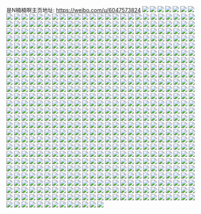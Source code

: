 是N楠楠啊主页地址: https://weibo.com/u/6047573824 
![](https://wx4.sinaimg.cn/mw2000/006Bh0dily1h90r03rzumj318w0u0wh5.jpg) 
![](https://wx4.sinaimg.cn/mw2000/006Bh0dily1h90r042ysij318w0u0wh9.jpg) 
![](https://wx4.sinaimg.cn/mw2000/006Bh0dily1h90r04i1gdj318w0u041v.jpg) 
![](https://wx4.sinaimg.cn/mw2000/006Bh0dily1h8l7l124fxj30u01407cv.jpg) 
![](https://wx4.sinaimg.cn/mw2000/006Bh0dily1h8l7l1jsfhj30u01407g9.jpg) 
![](https://wx4.sinaimg.cn/mw2000/006Bh0dily1h8l7l22at0j30u0140doj.jpg) 
![](https://wx4.sinaimg.cn/mw2000/006Bh0dily1h8l7l2n8asj30u01407fv.jpg) 
![](https://wx4.sinaimg.cn/mw2000/006Bh0dily1h8l8prhz4rj30u0140n5j.jpg) 
![](https://wx4.sinaimg.cn/mw2000/006Bh0dily1h8l8pr1ahbj30u0140n6l.jpg) 
![](https://wx4.sinaimg.cn/mw2000/006Bh0dily1h8l8qkr31pj30u01400yj.jpg) 
![](https://wx4.sinaimg.cn/mw2000/006Bh0dily1h8l8qjo7i7j30sg1kwk0i.jpg) 
![](https://wx4.sinaimg.cn/mw2000/006Bh0dily1h8l8qkc06ij30sg1uatju.jpg) 
![](https://wx4.sinaimg.cn/mw2000/006Bh0dily1h8l8qj9kpjj30sg1cedod.jpg) 
![](https://wx4.sinaimg.cn/mw2000/006Bh0dily1h8l8qk0ryfj30sg2dc7kt.jpg) 
![](https://wx4.sinaimg.cn/mw2000/006Bh0dily1h8l8ql4ki2j30sg1n9qkf.jpg) 
![](https://wx4.sinaimg.cn/mw2000/006Bh0dily1h8l8qlkcwej30u00u0tf2.jpg) 
![](https://wx4.sinaimg.cn/mw2000/006Bh0dily1h8gmhl4yitj335s35shdv.jpg) 
![](https://wx4.sinaimg.cn/mw2000/006Bh0dily1h7oylnc8toj32dc35sx6r.jpg) 
![](https://wx4.sinaimg.cn/mw2000/006Bh0dily1h79wz44t94j32eo37kx6q.jpg) 
![](https://wx4.sinaimg.cn/mw2000/006Bh0dily1h79wz5fptgj31kw35sjuy.jpg) 
![](https://wx4.sinaimg.cn/mw2000/006Bh0dily1h79wz6eocfj32bc334tuv.jpg) 
![](https://wx4.sinaimg.cn/mw2000/006Bh0dily1h77i0zdufxj30u00u0wfb.jpg) 
![](https://wx4.sinaimg.cn/mw2000/006Bh0dily1h77i105ydgj30u00u1grt.jpg) 
![](https://wx4.sinaimg.cn/mw2000/006Bh0dily1h77i10h4fbj31hc0oagt6.jpg) 
![](https://wx4.sinaimg.cn/mw2000/006Bh0dily1h77i0zqg3jj31400u0wlp.jpg) 
![](https://wx4.sinaimg.cn/mw2000/006Bh0dily1h77i10vac1j30u010daer.jpg) 
![](https://wx4.sinaimg.cn/mw2000/006Bh0dily1h77i11a0xvj30u0140wli.jpg) 
![](https://wx4.sinaimg.cn/mw2000/006Bh0dily1h75558d0w2j30u0140421.jpg) 
![](https://wx4.sinaimg.cn/mw2000/006Bh0dily1h75558uirjj30u0140di2.jpg) 
![](https://wx4.sinaimg.cn/mw2000/006Bh0dily1h755599abtj31400u0diy.jpg) 
![](https://wx4.sinaimg.cn/mw2000/006Bh0dily1h75559knk3j31na0sggqc.jpg) 
![](https://wx4.sinaimg.cn/mw2000/006Bh0dily1h71rk5h2imj31400u0te7.jpg) 
![](https://wx4.sinaimg.cn/mw2000/006Bh0dily1h71rk5vhe8j30u0140q7e.jpg) 
![](https://wx4.sinaimg.cn/mw2000/006Bh0dily1h71rk6cu00j30rv115n1x.jpg) 
![](https://wx4.sinaimg.cn/mw2000/006Bh0dily1h70hdtiy42j30u00u0dkw.jpg) 
![](https://wx4.sinaimg.cn/mw2000/006Bh0dily1h70hdvc2f0j30u0140n5e.jpg) 
![](https://wx4.sinaimg.cn/mw2000/006Bh0dily1h70hdu3bz9j313z0u00yu.jpg) 
![](https://wx4.sinaimg.cn/mw2000/006Bh0dily1h70hdt16krj30u0140n3g.jpg) 
![](https://wx4.sinaimg.cn/mw2000/006Bh0dily1h70hdujmhaj31400u0dii.jpg) 
![](https://wx4.sinaimg.cn/mw2000/006Bh0dily1h70hdvqa6sj30u0140aby.jpg) 
![](https://wx4.sinaimg.cn/mw2000/006Bh0dily1h70hi2wgyyj30u01u0acv.jpg) 
![](https://wx4.sinaimg.cn/mw2000/006Bh0dily1h70hduxvbtj31400u0wl3.jpg) 
![](https://wx4.sinaimg.cn/mw2000/006Bh0dily1h70hdslsgpj30u00u0tfa.jpg) 
![](https://wx4.sinaimg.cn/mw2000/006Bh0dily1h6x6a1cz9qj30u00u07a8.jpg) 
![](https://wx4.sinaimg.cn/mw2000/006Bh0dily1h6x6a1m4i0j30sg0vajud.jpg) 
![](https://wx4.sinaimg.cn/mw2000/006Bh0dily1h6tgmxioyzj30u0140jwp.jpg) 
![](https://wx4.sinaimg.cn/mw2000/006Bh0dily1h6tgmxzm0tj30u01403zz.jpg) 
![](https://wx4.sinaimg.cn/mw2000/006Bh0dily1h6tgs227pxj31400u0gv4.jpg) 
![](https://wx4.sinaimg.cn/mw2000/006Bh0dily1h6tgs0fjwij31400u0jwe.jpg) 
![](https://wx4.sinaimg.cn/mw2000/006Bh0dily1h6tgs0xvugj30u30u0tdb.jpg) 
![](https://wx4.sinaimg.cn/mw2000/006Bh0dily1h6tgs1jn1gj31400u07d3.jpg) 
![](https://wx4.sinaimg.cn/mw2000/006Bh0dily1h6tgs2jmvvj30u013z44v.jpg) 
![](https://wx4.sinaimg.cn/mw2000/006Bh0dily1h6tgvtcdc6j31400u0dtu.jpg) 
![](https://wx4.sinaimg.cn/mw2000/006Bh0dily1h6rbn6sipjj30u0140wkb.jpg) 
![](https://wx4.sinaimg.cn/mw2000/006Bh0dily1h6rbn7g9rzj30u0140dgx.jpg) 
![](https://wx4.sinaimg.cn/mw2000/006Bh0dily1h6rbn7vilgj30u01400va.jpg) 
![](https://wx4.sinaimg.cn/mw2000/006Bh0dily1h6rbn8aw9mj30u01400tg.jpg) 
![](https://wx4.sinaimg.cn/mw2000/006Bh0dily1h6rbn8nix6j30u01u0gom.jpg) 
![](https://wx4.sinaimg.cn/mw2000/006Bh0dily1h6rbs0rq5xj30u0140q50.jpg) 
![](https://wx4.sinaimg.cn/mw2000/006Bh0dily1h6q8yvzl1zj30u01400x3.jpg) 
![](https://wx4.sinaimg.cn/mw2000/006Bh0dily1h6q8ywii9oj31400u047g.jpg) 
![](https://wx4.sinaimg.cn/mw2000/006Bh0dily1h6q8ywyqd9j30u0140ahy.jpg) 
![](https://wx4.sinaimg.cn/mw2000/006Bh0dily1h6q9677mjtj30sg1s07lz.jpg) 
![](https://wx4.sinaimg.cn/mw2000/006Bh0dily1h6q967lwl4j30sg1s0gtl.jpg) 
![](https://wx4.sinaimg.cn/mw2000/006Bh0dily1h6q968egi5j30sg4nlb29.jpg) 
![](https://wx4.sinaimg.cn/mw2000/006Bh0dily1h6q9b0kdfrj30u0140jyw.jpg) 
![](https://wx4.sinaimg.cn/mw2000/006Bh0dily1h6q9b0zs61j30u0148460.jpg) 
![](https://wx4.sinaimg.cn/mw2000/006Bh0dily1h6q9h03tz6j30u01480wf.jpg) 
![](https://wx4.sinaimg.cn/mw2000/006Bh0dily1h6q9l0sk29j31400u0whi.jpg) 
![](https://wx4.sinaimg.cn/mw2000/006Bh0dily1h6q9lf1t54j30u014012b.jpg) 
![](https://wx4.sinaimg.cn/mw2000/006Bh0dily1h6q9lfn29ij31400u0grc.jpg) 
![](https://wx4.sinaimg.cn/mw2000/006Bh0dily1h6q9l1goalj30u0140q84.jpg) 
![](https://wx4.sinaimg.cn/mw2000/006Bh0dily1h6q9l1wejtj30u0140wh9.jpg) 
![](https://wx4.sinaimg.cn/mw2000/006Bh0dily1h6q9l11zbjj30u0140dif.jpg) 
![](https://wx4.sinaimg.cn/mw2000/006Bh0dily1h6p2pazldgj30sg3ng49r.jpg) 
![](https://wx4.sinaimg.cn/mw2000/006Bh0dily1h6p2pbf0dlj30sg1drqcm.jpg) 
![](https://wx4.sinaimg.cn/mw2000/006Bh0dily1h6p2pbrjgnj30sg3h5103.jpg) 
![](https://wx4.sinaimg.cn/mw2000/006Bh0dily1h6p2pc3k0lj30sg16odqi.jpg) 
![](https://wx4.sinaimg.cn/mw2000/006Bh0dily1h6p2pcfgo9j30sg16n153.jpg) 
![](https://wx4.sinaimg.cn/mw2000/006Bh0dily1h6p2pcpzywj30u013zabm.jpg) 
![](https://wx4.sinaimg.cn/mw2000/006Bh0dily1h6p2pdbahzj30u0140dia.jpg) 
![](https://wx4.sinaimg.cn/mw2000/006Bh0dily1h6p2pdvxe2j30u0140grl.jpg) 
![](https://wx4.sinaimg.cn/mw2000/006Bh0dily1h6p2peavezj31400u0jwn.jpg) 
![](https://wx4.sinaimg.cn/mw2000/006Bh0dily1h6p2pesgugj30u00u0q6b.jpg) 
![](https://wx4.sinaimg.cn/mw2000/006Bh0dily1h6p2pf8ehij30u0140n5p.jpg) 
![](https://wx4.sinaimg.cn/mw2000/006Bh0dily1h6p2pfnxv3j31400u041g.jpg) 
![](https://wx4.sinaimg.cn/mw2000/006Bh0dily1h6hhmx836qj30hs0np40x.jpg) 
![](https://wx4.sinaimg.cn/mw2000/006Bh0dily1h6c0rh171zj33342bc7wk.jpg) 
![](https://wx4.sinaimg.cn/mw2000/006Bh0dily1h6c0rppbqjj32bc334e42.jpg) 
![](https://wx4.sinaimg.cn/mw2000/006Bh0dily1h6c0s087zjj33342bchdu.jpg) 
![](https://wx4.sinaimg.cn/mw2000/006Bh0dily1h6c0s7zma1j33342bchdv.jpg) 
![](https://wx4.sinaimg.cn/mw2000/006Bh0dily1h6c0shwikmj33342bcu0x.jpg) 
![](https://wx4.sinaimg.cn/mw2000/006Bh0dily1h6c0t377zej33342bcu0x.jpg) 
![](https://wx4.sinaimg.cn/mw2000/006Bh0dily1h6c0te94w3j33342bce84.jpg) 
![](https://wx4.sinaimg.cn/mw2000/006Bh0dily1h6c0tpksmoj33342bchdt.jpg) 
![](https://wx4.sinaimg.cn/mw2000/006Bh0dily1h6c0tunzaaj33342bcb29.jpg) 
![](https://wx4.sinaimg.cn/mw2000/006Bh0dily1h6c0u38wgej32243341l0.jpg) 
![](https://wx4.sinaimg.cn/mw2000/006Bh0dily1h4sf0rgz4lj30om1co461.jpg) 
![](https://wx4.sinaimg.cn/mw2000/006Bh0dily1h483mb8xqej30u0140ahd.jpg) 
![](https://wx4.sinaimg.cn/mw2000/006Bh0dily1h44kta0y8zj32bc3341kz.jpg) 
![](https://wx4.sinaimg.cn/mw2000/006Bh0dily1h44ktb9droj32fe2687wi.jpg) 
![](https://wx4.sinaimg.cn/mw2000/006Bh0dily1h44ktd057cj337k2eo4qr.jpg) 
![](https://wx4.sinaimg.cn/mw2000/006Bh0dily1h44kten1fkj337k2eo1kz.jpg) 
![](https://wx4.sinaimg.cn/mw2000/006Bh0dily1h4313c52o1j30s012h1dw.jpg) 
![](https://wx4.sinaimg.cn/mw2000/006Bh0dily1h431hnjbfnj30s012hahl.jpg) 
![](https://wx4.sinaimg.cn/mw2000/006Bh0dily1h4313cwotcj30tz19v7vi.jpg) 
![](https://wx4.sinaimg.cn/mw2000/006Bh0dily1h4313e5bzbj30u01cj1kx.jpg) 
![](https://wx4.sinaimg.cn/mw2000/006Bh0dily1h416bnsnl3j31u00u0jx4.jpg) 
![](https://wx4.sinaimg.cn/mw2000/006Bh0dily1h416bo4opej31u00u0dn6.jpg) 
![](https://wx4.sinaimg.cn/mw2000/006Bh0dily1h416bog1akj31u00u0wln.jpg) 
![](https://wx4.sinaimg.cn/mw2000/006Bh0dily1h416borqvlj31u00u00z9.jpg) 
![](https://wx4.sinaimg.cn/mw2000/006Bh0dily1h3xgs76vk9j30u0140h8y.jpg) 
![](https://wx4.sinaimg.cn/mw2000/006Bh0dily1h3xgw5lirsj30sg11wdn6.jpg) 
![](https://wx4.sinaimg.cn/mw2000/006Bh0dily1h3wzbi7qamj30sg11wgsz.jpg) 
![](https://wx4.sinaimg.cn/mw2000/006Bh0dily1h3xgw60pn9j30qc0yygz1.jpg) 
![](https://wx4.sinaimg.cn/mw2000/006Bh0dily1h3xgs7wmskj30u01u0aeb.jpg) 
![](https://wx4.sinaimg.cn/mw2000/006Bh0dily1h3xgwa7za4j323t35s1l1.jpg) 
![](https://wx4.sinaimg.cn/mw2000/006Bh0dily1h3qmy5l18jj3334334hdz.jpg) 
![](https://wx4.sinaimg.cn/mw2000/006Bh0dily1h3qmy6r55ej32bc334npd.jpg) 
![](https://wx4.sinaimg.cn/mw2000/006Bh0dily1h3qmy8zg5bj32bc334npf.jpg) 
![](https://wx4.sinaimg.cn/mw2000/006Bh0dily1h3qmybfsdxj3334334e84.jpg) 
![](https://wx4.sinaimg.cn/mw2000/006Bh0dily1h3qmyebpk8j3334334u11.jpg) 
![](https://wx4.sinaimg.cn/mw2000/006Bh0dily1h3qn6js2iqj30u0140n6b.jpg) 
![](https://wx4.sinaimg.cn/mw2000/006Bh0dily1h3qmyg3mw5j3209201kjl.jpg) 
![](https://wx4.sinaimg.cn/mw2000/006Bh0dily1h3qmynap9ej32zt334kjn.jpg) 
![](https://wx4.sinaimg.cn/mw2000/006Bh0dily1h3qmyl5x2pj3334334kjn.jpg) 
![](https://wx4.sinaimg.cn/mw2000/006Bh0dily1h37vyg31q3j30u01u00x6.jpg) 
![](https://wx4.sinaimg.cn/mw2000/006Bh0dily1h2v196q9ygj337k2eokjl.jpg) 
![](https://wx4.sinaimg.cn/mw2000/006Bh0dily1h2v197ykbej337k2eohdt.jpg) 
![](https://wx4.sinaimg.cn/mw2000/006Bh0dily1h2v1ghyecuj337k2eo4qp.jpg) 
![](https://wx4.sinaimg.cn/mw2000/006Bh0dily1h2t6tpupkyj32en2zr4qr.jpg) 
![](https://wx4.sinaimg.cn/mw2000/006Bh0dily1h2t6tqbwaqj30u00i6tea.jpg) 
![](https://wx4.sinaimg.cn/mw2000/006Bh0dily1h2t6v719m5j33342bchdw.jpg) 
![](https://wx4.sinaimg.cn/mw2000/006Bh0dily1h2t6tqz0j0j319j0tz1kx.jpg) 
![](https://wx4.sinaimg.cn/mw2000/006Bh0dily1h2t6trktlbj31c10tz1kx.jpg) 
![](https://wx4.sinaimg.cn/mw2000/006Bh0dily1h2t6ts8idlj31bp0tz1kx.jpg) 
![](https://wx4.sinaimg.cn/mw2000/006Bh0dily1h2t6v1vm8bj31620tzx4k.jpg) 
![](https://wx4.sinaimg.cn/mw2000/006Bh0dily1h2t6v2lor1j31990tztna.jpg) 
![](https://wx4.sinaimg.cn/mw2000/006Bh0dily1h2t6v4ctn1j315l1jfb29.jpg) 
![](https://wx4.sinaimg.cn/mw2000/006Bh0dily1h2t6v3dvtfj31c111pwva.jpg) 
![](https://wx4.sinaimg.cn/mw2000/006Bh0dily1h2t6v56z7oj315w1jwdwv.jpg) 
![](https://wx4.sinaimg.cn/mw2000/006Bh0dily1h2t6va3cn8j32eo37k7wl.jpg) 
![](https://wx4.sinaimg.cn/mw2000/006Bh0dily1h2n2xbv37bj30u01u0n4o.jpg) 
![](https://wx4.sinaimg.cn/mw2000/006Bh0dily1h2fug74j33j323n2rpqv6.jpg) 
![](https://wx4.sinaimg.cn/mw2000/006Bh0dily1h2fug8ig1xj326726fe81.jpg) 
![](https://wx4.sinaimg.cn/mw2000/006Bh0dily1h2fv5rkvecj30u00u0jtb.jpg) 
![](https://wx4.sinaimg.cn/mw2000/006Bh0dily1h2fv5rt6gyj30j60gtq3m.jpg) 
![](https://wx4.sinaimg.cn/mw2000/006Bh0dily1h2ap1b9qnlj319m19m1fu.jpg) 
![](https://wx4.sinaimg.cn/mw2000/006Bh0dily1h2ap1bzekaj30oa1hc1kx.jpg) 
![](https://wx4.sinaimg.cn/mw2000/006Bh0dily1h2ap1e9bvaj33342bcnpe.jpg) 
![](https://wx4.sinaimg.cn/mw2000/006Bh0dily1h2ap1i4exoj32em37khdv.jpg) 
![](https://wx4.sinaimg.cn/mw2000/006Bh0dily1h2apjer5ajj30sg11wqhw.jpg) 
![](https://wx4.sinaimg.cn/mw2000/006Bh0dily1h2ap1lgnfdj32ac2r8x6r.jpg) 
![](https://wx4.sinaimg.cn/mw2000/006Bh0dily1h2ap1m306dj30zm0r247y.jpg) 
![](https://wx4.sinaimg.cn/mw2000/006Bh0dily1h2ap1pc30cj3221334qv7.jpg) 
![](https://wx4.sinaimg.cn/mw2000/006Bh0dily1h2ap1pxkkkj30sg13u7c6.jpg) 
![](https://wx4.sinaimg.cn/mw2000/006Bh0dily1h23frip8iyj31v72dskjm.jpg) 
![](https://wx4.sinaimg.cn/mw2000/006Bh0dily1h23fregzixj32fo280hdv.jpg) 
![](https://wx4.sinaimg.cn/mw2000/006Bh0dily1h23gu1w8xnj32yo280hdw.jpg) 
![](https://wx4.sinaimg.cn/mw2000/006Bh0dily1h23gyy9pv6j32oe21sqv6.jpg) 
![](https://wx4.sinaimg.cn/mw2000/006Bh0dily1h23frpwo9kj32802you0y.jpg) 
![](https://wx4.sinaimg.cn/mw2000/006Bh0dily1h23frn13u2j32802yo1kz.jpg) 
![](https://wx4.sinaimg.cn/mw2000/006Bh0dily1h23hj7crsxj31yc1yc4qq.jpg) 
![](https://wx4.sinaimg.cn/mw2000/006Bh0dily1h23hj95zndj31vl2pg7wi.jpg) 
![](https://wx4.sinaimg.cn/mw2000/006Bh0dily1h23gttmkb2j32c0340e81.jpg) 
![](https://wx4.sinaimg.cn/mw2000/006Bh0dily1h23h077pcuj31zk1hox6p.jpg) 
![](https://wx4.sinaimg.cn/mw2000/006Bh0dily1h23iro6a5vj327i2hgu0y.jpg) 
![](https://wx4.sinaimg.cn/mw2000/006Bh0dily1h23gtw3s51j327r2407wi.jpg) 
![](https://wx4.sinaimg.cn/mw2000/006Bh0dily1h23gtz42zbj32802z81kz.jpg) 
![](https://wx4.sinaimg.cn/mw2000/006Bh0dily1h23frc6w1dj32802yo1l2.jpg) 
![](https://wx4.sinaimg.cn/mw2000/006Bh0dily1h22aos6ksaj31221bo4i7.jpg) 
![](https://wx4.sinaimg.cn/mw2000/006Bh0dily1h22aougrksj32yo280b2b.jpg) 
![](https://wx4.sinaimg.cn/mw2000/006Bh0dily1h22bcf1yauj327g2jf4qr.jpg) 
![](https://wx4.sinaimg.cn/mw2000/006Bh0dily1h22bch8td6j32yo280x6r.jpg) 
![](https://wx4.sinaimg.cn/mw2000/006Bh0dily1h22ap3s6ecj325y2fc7wj.jpg) 
![](https://wx4.sinaimg.cn/mw2000/006Bh0dily1h22ap6ruobj32802yonpg.jpg) 
![](https://wx4.sinaimg.cn/mw2000/006Bh0dily1h22ap9ijk9j31qc27ze83.jpg) 
![](https://wx4.sinaimg.cn/mw2000/006Bh0dily1h22apdqvidj32yo27z4qs.jpg) 
![](https://wx4.sinaimg.cn/mw2000/006Bh0dily1h22apbleowj32j62204qs.jpg) 
![](https://wx4.sinaimg.cn/mw2000/006Bh0dily1h22apf6zk0j32d01y4e82.jpg) 
![](https://wx4.sinaimg.cn/mw2000/006Bh0dily1h22apk2uf6j32yo27zx6r.jpg) 
![](https://wx4.sinaimg.cn/mw2000/006Bh0dily1h22aphlt0lj31v12jvb2c.jpg) 
![](https://wx4.sinaimg.cn/mw2000/006Bh0dily1h22aozmm4fj31rh2g8hdu.jpg) 
![](https://wx4.sinaimg.cn/mw2000/006Bh0dily1h22bgcfjb8j32yo27zb2d.jpg) 
![](https://wx4.sinaimg.cn/mw2000/006Bh0dily1h22bg9bcpnj32802yob2c.jpg) 
![](https://wx4.sinaimg.cn/mw2000/006Bh0dily1h1tcf0eua3j30u00tzndx.jpg) 
![](https://wx4.sinaimg.cn/mw2000/006Bh0dily1h1qp6jo2y7j30u01400yv.jpg) 
![](https://wx4.sinaimg.cn/mw2000/006Bh0dily1h1qp6k6raej30sc0sc410.jpg) 
![](https://wx4.sinaimg.cn/mw2000/006Bh0dily1h1qpq7cuvcj30sg0j00un.jpg) 
![](https://wx4.sinaimg.cn/mw2000/006Bh0dily1h1awaz7o38j30u01u00z4.jpg) 
![](https://wx4.sinaimg.cn/mw2000/006Bh0dily1h1awazjphyj30u01u0jxh.jpg) 
![](https://wx4.sinaimg.cn/mw2000/006Bh0dily1h1awazvsusj30u01u0qad.jpg) 
![](https://wx4.sinaimg.cn/mw2000/006Bh0dily1h1awbclr6oj30u01u0agy.jpg) 
![](https://wx4.sinaimg.cn/mw2000/006Bh0dily1h0z3lrpecrj30w616xh83.jpg) 
![](https://wx4.sinaimg.cn/mw2000/006Bh0dily1h0z3lulg5uj33343347wo.jpg) 
![](https://wx4.sinaimg.cn/mw2000/006Bh0dily1h09fedfrjlj30u01u07bj.jpg) 
![](https://wx4.sinaimg.cn/mw2000/006Bh0dily1gzhhlf7pukj30o80wajve.jpg) 
![](https://wx4.sinaimg.cn/mw2000/006Bh0dily1gzhi3pl4opj30sg0sgdj5.jpg) 
![](https://wx4.sinaimg.cn/mw2000/006Bh0dily1gzhhlgjby0j31um0u0qcn.jpg) 
![](https://wx4.sinaimg.cn/mw2000/006Bh0dily1gzhhlhhohcj30u00u0af1.jpg) 
![](https://wx4.sinaimg.cn/mw2000/006Bh0dily1gzdke149q4j31k3340x6p.jpg) 
![](https://wx4.sinaimg.cn/mw2000/006Bh0dily1gzdke3mzqpj3340340u10.jpg) 
![](https://wx4.sinaimg.cn/mw2000/006Bh0dily1gzdke5ivloj323o23ohdu.jpg) 
![](https://wx4.sinaimg.cn/mw2000/006Bh0dily1gzdke9a138j31o02801kx.jpg) 
![](https://wx4.sinaimg.cn/mw2000/006Bh0dily1gzdke9x900j32801o0b29.jpg) 
![](https://wx4.sinaimg.cn/mw2000/006Bh0dily1gzdkeewijzj31o02801ky.jpg) 
![](https://wx4.sinaimg.cn/mw2000/006Bh0dily1gzdkefql8yj31o02801ky.jpg) 
![](https://wx4.sinaimg.cn/mw2000/006Bh0dily1gzdkecuyz2j31o0280hdt.jpg) 
![](https://wx4.sinaimg.cn/mw2000/006Bh0dily1gzdkeau4rtj31o02804qp.jpg) 
![](https://wx4.sinaimg.cn/mw2000/006Bh0dily1gzdkebqhfzj31o02804qp.jpg) 
![](https://wx4.sinaimg.cn/mw2000/006Bh0dily1gzdke8kwiij31k41og1kx.jpg) 
![](https://wx4.sinaimg.cn/mw2000/006Bh0dily1gzdke7nycyj32dc35sx6q.jpg) 
![](https://wx4.sinaimg.cn/mw2000/006Bh0dily1gzdkedy6fjj31o0280u0x.jpg) 
![](https://wx4.sinaimg.cn/mw2000/006Bh0dily1gzc2t0i1h1j31u00u0ai3.jpg) 
![](https://wx4.sinaimg.cn/mw2000/006Bh0dily1gzc2t1d6kxj31u00u0h0p.jpg) 
![](https://wx4.sinaimg.cn/mw2000/006Bh0dily1gzc2t1rkpgj31u00u0109.jpg) 
![](https://wx4.sinaimg.cn/mw2000/006Bh0dily1gzc2t22kqdj31u00u0n82.jpg) 
![](https://wx4.sinaimg.cn/mw2000/006Bh0dily1gzc2t2eh95j31u00u0dpq.jpg) 
![](https://wx4.sinaimg.cn/mw2000/006Bh0dily1gzc2t2r9j7j31u00u0n5x.jpg) 
![](https://wx4.sinaimg.cn/mw2000/006Bh0dily1gzc2t34soyj31u00u0qah.jpg) 
![](https://wx4.sinaimg.cn/mw2000/006Bh0dily1gzc2t3f3oxj31u00u0guh.jpg) 
![](https://wx4.sinaimg.cn/mw2000/006Bh0dily1gzc2t3q804j31u00u0do6.jpg) 
![](https://wx4.sinaimg.cn/mw2000/006Bh0dily1gzc2t42ry8j31u00u0myu.jpg) 
![](https://wx4.sinaimg.cn/mw2000/006Bh0dily1gzb62vvcwrj30zk17y17t.jpg) 
![](https://wx4.sinaimg.cn/mw2000/006Bh0dily1gzb62xvg5aj32ds1sc4qp.jpg) 
![](https://wx4.sinaimg.cn/mw2000/006Bh0dily1gzb62zvj1wj32dc35su0y.jpg) 
![](https://wx4.sinaimg.cn/mw2000/006Bh0dily1gzb630fg5bj30sg16ownu.jpg) 
![](https://wx4.sinaimg.cn/mw2000/006Bh0dily1gzb63438grj32ds1scu0y.jpg) 
![](https://wx4.sinaimg.cn/mw2000/006Bh0dily1gzb631vpnbj32io1w04qq.jpg) 
![](https://wx4.sinaimg.cn/mw2000/006Bh0dily1gzb6ajmxtyj30s40vytet.jpg) 
![](https://wx4.sinaimg.cn/mw2000/006Bh0dily1gzb6ds37n2j3140140gvw.jpg) 
![](https://wx4.sinaimg.cn/mw2000/006Bh0dily1gzb6dsfvzvj30rj0u0dq0.jpg) 
![](https://wx4.sinaimg.cn/mw2000/006Bh0dily1gz1s5d5zctj30qo0exdi3.jpg) 
![](https://wx4.sinaimg.cn/mw2000/006Bh0dily1gz1s8j6xmbj30qo0nxmys.jpg) 
![](https://wx4.sinaimg.cn/mw2000/006Bh0dily1gyyegf13rwj31e71zs7j2.jpg) 
![](https://wx4.sinaimg.cn/mw2000/006Bh0dily1gyyegsktxtj31e81pihbe.jpg) 
![](https://wx4.sinaimg.cn/mw2000/006Bh0dily1gyyek46uz9j31e8334b2a.jpg) 
![](https://wx4.sinaimg.cn/mw2000/006Bh0dily1gyyeli03epj351c29snpf.jpg) 
![](https://wx4.sinaimg.cn/mw2000/006Bh0dily1gyyem1idwgj351c29s7wj.jpg) 
![](https://wx4.sinaimg.cn/mw2000/006Bh0dily1gyyemxjasyj351c29skjn.jpg) 
![](https://wx4.sinaimg.cn/mw2000/006Bh0dily1gyyencmhcyj32bc334hdw.jpg) 
![](https://wx4.sinaimg.cn/mw2000/006Bh0dily1gyyeqeb7scj351c29snpf.jpg) 
![](https://wx4.sinaimg.cn/mw2000/006Bh0dily1gyyeqsf4x8j31e8334x6q.jpg) 
![](https://wx4.sinaimg.cn/mw2000/006Bh0dily1gyyeqtcbw9j30qo0emtax.jpg) 
![](https://wx4.sinaimg.cn/mw2000/006Bh0dily1gyyer054qzj32eo37ke83.jpg) 
![](https://wx4.sinaimg.cn/mw2000/006Bh0dily1gytua1pgftj337k2eo7wi.jpg) 
![](https://wx4.sinaimg.cn/mw2000/006Bh0dily1gytua3cd0yj33342bcqv7.jpg) 
![](https://wx4.sinaimg.cn/mw2000/006Bh0dily1gyqddul33jj30u00v8whq.jpg) 
![](https://wx4.sinaimg.cn/mw2000/006Bh0dily1gyqdexzwzkj30tw0so775.jpg) 
![](https://wx4.sinaimg.cn/mw2000/006Bh0dily1gya95hvoetj30u01u0477.jpg) 
![](https://wx4.sinaimg.cn/mw2000/006Bh0dily1gya95iaeumj30u01u0n4d.jpg) 
![](https://wx4.sinaimg.cn/mw2000/006Bh0dily1gya95iofpkj30u01u0tfy.jpg) 
![](https://wx4.sinaimg.cn/mw2000/006Bh0dily1gy6bh3qfx5j30qo16h76f.jpg) 
![](https://wx4.sinaimg.cn/mw2000/006Bh0dily1gy6bhibgtyj30qo12lac7.jpg) 
![](https://wx4.sinaimg.cn/mw2000/006Bh0dily1gy6bhikalrj30qo12owgg.jpg) 
![](https://wx4.sinaimg.cn/mw2000/006Bh0dily1gy6bhv12iij30qn18egr3.jpg) 
![](https://wx4.sinaimg.cn/mw2000/006Bh0dily1gy6bi0iulhj30og15daf4.jpg) 
![](https://wx4.sinaimg.cn/mw2000/006Bh0dily1gy6bi7r7u0j30o814atdc.jpg) 
![](https://wx4.sinaimg.cn/mw2000/006Bh0dily1gy6bgx8kjuj30qk102n2z.jpg) 
![](https://wx4.sinaimg.cn/mw2000/006Bh0dily1gy6bgxkhhuj30ql0zvgr4.jpg) 
![](https://wx4.sinaimg.cn/mw2000/006Bh0dily1gy6q5ckhnhj30qi100gre.jpg) 
![](https://wx4.sinaimg.cn/mw2000/006Bh0dily1gx81hj167mj30u01u0jyc.jpg) 
![](https://wx4.sinaimg.cn/mw2000/006Bh0dily1gx81hjd6iyj30u01u0ahi.jpg) 
![](https://wx4.sinaimg.cn/mw2000/006Bh0dily1gx81hjo1qhj30zg0zg77e.jpg) 
![](https://wx4.sinaimg.cn/mw2000/006Bh0dily1gw5bzh0a4nj31yk2moe81.jpg) 
![](https://wx4.sinaimg.cn/mw2000/006Bh0dily1gw5bzkyu27j335s35skjm.jpg) 
![](https://wx4.sinaimg.cn/mw2000/006Bh0dily1gw5bzmsp8gj32h42db1ky.jpg) 
![](https://wx4.sinaimg.cn/mw2000/006Bh0dily1gw5bzp54l4j335s2dc4qr.jpg) 
![](https://wx4.sinaimg.cn/mw2000/006Bh0dily1gw4likfeqtj30u0140n1k.jpg) 
![](https://wx4.sinaimg.cn/mw2000/006Bh0dily1gvxkwzm8fcj324c2pau0z.jpg) 
![](https://wx4.sinaimg.cn/mw2000/006Bh0dily1gvxkx28ocnj33342bcu10.jpg) 
![](https://wx4.sinaimg.cn/mw2000/006Bh0dily1gvxkx5p4a0j33342bc1l1.jpg) 
![](https://wx4.sinaimg.cn/mw2000/006Bh0dily1gvxkx7twvbj32wk2b0hdv.jpg) 
![](https://wx4.sinaimg.cn/mw2000/006Bh0dily1gvxkx8dhnjj30u0140gx2.jpg) 
![](https://wx4.sinaimg.cn/mw2000/006Bh0dily1gve2nq70huj60db0cf3zt02.jpg) 
![](https://wx4.sinaimg.cn/mw2000/006Bh0dily1gv60jbooc5j60vz340e8102.jpg) 
![](https://wx4.sinaimg.cn/mw2000/006Bh0dily1gv60jdqd05j635s23wb2b02.jpg) 
![](https://wx4.sinaimg.cn/mw2000/006Bh0dily1gv60jf6wb6j335s23wu0z.jpg) 
![](https://wx4.sinaimg.cn/mw2000/006Bh0dily1gv60jvuigbj32ns3zkx6u.jpg) 
![](https://wx4.sinaimg.cn/mw2000/006Bh0dily1gv60jhxeabj63zk2nsu1302.jpg) 
![](https://wx4.sinaimg.cn/mw2000/006Bh0dily1gv60k8mhylj651c3s01l102.jpg) 
![](https://wx4.sinaimg.cn/mw2000/006Bh0dily1gv60jn9q9tj33zk2nse85.jpg) 
![](https://wx4.sinaimg.cn/mw2000/006Bh0dily1gv60jqu65bj63zk2ns1l302.jpg) 
![](https://wx4.sinaimg.cn/mw2000/006Bh0dily1gv60k39o0jj61o01o04qp02.jpg) 
![](https://wx4.sinaimg.cn/mw2000/006Bh0dily1gv60jlc2nhj63zk2nse8702.jpg) 
![](https://wx4.sinaimg.cn/mw2000/006Bh0dily1gv60jsymxsj33zk2nshdz.jpg) 
![](https://wx4.sinaimg.cn/mw2000/006Bh0dily1gv60jyngcfj33zk2ns7wn.jpg) 
![](https://wx4.sinaimg.cn/mw2000/006Bh0dily1gv60k0r1ovj63zk2nskjq02.jpg) 
![](https://wx4.sinaimg.cn/mw2000/006Bh0dily1gv60k1xdlrj34eu2xv1ky.jpg) 
![](https://wx4.sinaimg.cn/mw2000/006Bh0dily1gv60k2ddxaj61900u0wmq02.jpg) 
![](https://wx4.sinaimg.cn/mw2000/006Bh0dily1gv60k3t6omj314m0u0482.jpg) 
![](https://wx4.sinaimg.cn/mw2000/006Bh0dily1gv60k473ozj30u00u046q.jpg) 
![](https://wx4.sinaimg.cn/mw2000/006Bh0dily1gv60ko19w5j32ns3zku14.jpg) 
![](https://wx4.sinaimg.cn/mw2000/006Bh0dily1guxmqjlxyhj60ps0yejw302.jpg) 
![](https://wx4.sinaimg.cn/mw2000/006Bh0dily1gu52ukdw6gj635s2dc1ky02.jpg) 
![](https://wx4.sinaimg.cn/mw2000/006Bh0dily1gu52v5nsrpj61r91rfkjl02.jpg) 
![](https://wx4.sinaimg.cn/mw2000/006Bh0dily1gtfditwttyj60tf0tfq8402.jpg) 
![](https://wx4.sinaimg.cn/mw2000/006Bh0dily1gtfdiu7j0dj60nd0s3wii02.jpg) 
![](https://wx4.sinaimg.cn/mw2000/006Bh0dily1gteg76biy8j61u00u0n3u02.jpg) 
![](https://wx4.sinaimg.cn/mw2000/006Bh0dily1gteg76nnzuj61u00u0n8c02.jpg) 
![](https://wx4.sinaimg.cn/mw2000/006Bh0dily1gt5a42zuxtj30u0140qbn.jpg) 
![](https://wx4.sinaimg.cn/mw2000/006Bh0dily1gt59k8hz3lj30u010dgqn.jpg) 
![](https://wx4.sinaimg.cn/mw2000/006Bh0dily1gt59k9469wj30u0140tgc.jpg) 
![](https://wx4.sinaimg.cn/mw2000/006Bh0dily1gt59k9qiumj30u0140agt.jpg) 
![](https://wx4.sinaimg.cn/mw2000/006Bh0dily1gt59kgalpvj31400u07a6.jpg) 
![](https://wx4.sinaimg.cn/mw2000/006Bh0dily1gsm04dky2mj31400u0n5i.jpg) 
![](https://wx4.sinaimg.cn/mw2000/006Bh0dily1gsm04ecyzyj31400u07ad.jpg) 
![](https://wx4.sinaimg.cn/mw2000/006Bh0dily1gsm04fpqudj31400u0td3.jpg) 
![](https://wx4.sinaimg.cn/mw2000/006Bh0dily1gsm04g73vjj30u00u042u.jpg) 
![](https://wx4.sinaimg.cn/mw2000/006Bh0dily1gsm04greowj30u0140whw.jpg) 
![](https://wx4.sinaimg.cn/mw2000/006Bh0dily1gsm04iai5kj31400u0q7q.jpg) 
![](https://wx4.sinaimg.cn/mw2000/006Bh0dily1gsm04ixzlvj31400u0q9w.jpg) 
![](https://wx4.sinaimg.cn/mw2000/006Bh0dily1gsm04hi291j30u0140gut.jpg) 
![](https://wx4.sinaimg.cn/mw2000/006Bh0dily1gsm04k2619j30sg2jmtt7.jpg) 
![](https://wx4.sinaimg.cn/mw2000/006Bh0dily1gsm0o5t5bsj31400u0qb1.jpg) 
![](https://wx4.sinaimg.cn/mw2000/006Bh0dily1gsm0o6kfbyj31400u010e.jpg) 
![](https://wx4.sinaimg.cn/mw2000/006Bh0dily1gsm4v6yy05j31400u0qap.jpg) 
![](https://wx4.sinaimg.cn/mw2000/006Bh0dily1gsm4v7q213j31400u0wly.jpg) 
![](https://wx4.sinaimg.cn/mw2000/006Bh0dily1gsm4zoxd3ij30u0140gp2.jpg) 
![](https://wx4.sinaimg.cn/mw2000/006Bh0dily1gsm4zpe6lsj30u010dgpa.jpg) 
![](https://wx4.sinaimg.cn/mw2000/006Bh0dily1gsm4zq1a0yj30u010dwik.jpg) 
![](https://wx4.sinaimg.cn/mw2000/006Bh0dily1gsm4zqjsrzj30u010djvn.jpg) 
![](https://wx4.sinaimg.cn/mw2000/006Bh0dily1gs70npcfaoj31kw0ht12m.jpg) 
![](https://wx4.sinaimg.cn/mw2000/006Bh0dily1gs46nnajigj30xh0p4117.jpg) 
![](https://wx4.sinaimg.cn/mw2000/006Bh0dily1grle6o07g2j61u00u0tlr02.jpg) 
![](https://wx4.sinaimg.cn/mw2000/006Bh0dily1grle6ocnnvj31u00u0gv2.jpg) 
![](https://wx4.sinaimg.cn/mw2000/006Bh0dily1grle6os3s2j31u00u0wq9.jpg) 
![](https://wx4.sinaimg.cn/mw2000/006Bh0dily1grle6piat1j31u00u0k34.jpg) 
![](https://wx4.sinaimg.cn/mw2000/006Bh0dily1grle7iwq3sj31u00u0nej.jpg) 
![](https://wx4.sinaimg.cn/mw2000/006Bh0dily1grle7jdiuoj31u00u0e01.jpg) 
![](https://wx4.sinaimg.cn/mw2000/006Bh0dily1grle7zp7hej30qz1001jb.jpg) 
![](https://wx4.sinaimg.cn/mw2000/006Bh0dily1grle802hg7j30s011c1kx.jpg) 
![](https://wx4.sinaimg.cn/mw2000/006Bh0dily1grle80e6vqj30rs1111kx.jpg) 
![](https://wx4.sinaimg.cn/mw2000/006Bh0dily1gra4q2uivpj30ts0tstlx.jpg) 
![](https://wx4.sinaimg.cn/mw2000/006Bh0dily1gra4q4r7ylj31kw16nhdu.jpg) 
![](https://wx4.sinaimg.cn/mw2000/006Bh0dily1gqpdrwdecoj30rs15oapi.jpg) 
![](https://wx4.sinaimg.cn/mw2000/006Bh0dily1gqpdrzo6vpj30os15o1b3.jpg) 
![](https://wx4.sinaimg.cn/mw2000/006Bh0dily1gqpds56s4ej30u01hc4qp.jpg) 
![](https://wx4.sinaimg.cn/mw2000/006Bh0dily1gqpdsi0o9lj30u01hc4qp.jpg) 
![](https://wx4.sinaimg.cn/mw2000/006Bh0dily1gqfejo68xcj30u01hcb05.jpg) 
![](https://wx4.sinaimg.cn/mw2000/006Bh0dily1gqfeiewshrj30u01hcatq.jpg) 
![](https://wx4.sinaimg.cn/mw2000/006Bh0dily1gqfeifethcj30u01hc1fj.jpg) 
![](https://wx4.sinaimg.cn/mw2000/006Bh0dily1gqfeifzzanj30u01hcb0u.jpg) 
![](https://wx4.sinaimg.cn/mw2000/006Bh0dily1gq8w9oshh0j31hc0u04oi.jpg) 
![](https://wx4.sinaimg.cn/mw2000/006Bh0dily1gq8w9pljtjj31hc0u0qp0.jpg) 
![](https://wx4.sinaimg.cn/mw2000/006Bh0dily1gq8w9qc7ibj31hc0u0wyn.jpg) 
![](https://wx4.sinaimg.cn/mw2000/006Bh0dily1gq8w9r3d10j31hc0u0qo7.jpg) 
![](https://wx4.sinaimg.cn/mw2000/006Bh0dily1gq8w9rrqakj31hc0u04jr.jpg) 
![](https://wx4.sinaimg.cn/mw2000/006Bh0dily1gq8w9svh0kj31hc0u0npd.jpg) 
![](https://wx4.sinaimg.cn/mw2000/006Bh0dily1gq2bww7pxfj30u01hcnd9.jpg) 
![](https://wx4.sinaimg.cn/mw2000/006Bh0dily1gq2bwwrzq5j30m015o7dn.jpg) 
![](https://wx4.sinaimg.cn/mw2000/006Bh0dily1gq2bwyysfqj31901o0hdt.jpg) 
![](https://wx4.sinaimg.cn/mw2000/006Bh0dily1gq2bx09xtmj31o016a4qq.jpg) 
![](https://wx4.sinaimg.cn/mw2000/006Bh0dily1gq2bx1jhesj31jk1jkx6p.jpg) 
![](https://wx4.sinaimg.cn/mw2000/006Bh0dily1gq2bx1yqmmj30rs15ondb.jpg) 
![](https://wx4.sinaimg.cn/mw2000/006Bh0dily1gpqmeny2e7j31901o01ky.jpg) 
![](https://wx4.sinaimg.cn/mw2000/006Bh0dily1gpqmeshpgmj30u01hc7wh.jpg) 
![](https://wx4.sinaimg.cn/mw2000/006Bh0dily1gpp9xec3fxj30u01hc1kx.jpg) 
![](https://wx4.sinaimg.cn/mw2000/006Bh0dily1gppbjwghpyj30u01hc1kx.jpg) 
![](https://wx4.sinaimg.cn/mw2000/006Bh0dily1gppbazprumj31400u0796.jpg) 
![](https://wx4.sinaimg.cn/mw2000/006Bh0dily1gpp9wz8nobj31400u044n.jpg) 
![](https://wx4.sinaimg.cn/mw2000/006Bh0dily1gphbzbk4wdj30u01hcq79.jpg) 
![](https://wx4.sinaimg.cn/mw2000/006Bh0dily1gphbzc4ataj30u01hctdl.jpg) 
![](https://wx4.sinaimg.cn/mw2000/006Bh0dily1gphby0q024j30u01hcwuq.jpg) 
![](https://wx4.sinaimg.cn/mw2000/006Bh0dily1gpa9qnst6gj30u01hc1js.jpg) 
![](https://wx4.sinaimg.cn/mw2000/006Bh0dily1gp9c90gsmxj31hc0u01k8.jpg) 
![](https://wx4.sinaimg.cn/mw2000/006Bh0dily1gp9c91h9saj30ju0p8dov.jpg) 
![](https://wx4.sinaimg.cn/mw2000/006Bh0dily1gp9c91ztmgj31hc0u0e6g.jpg) 
![](https://wx4.sinaimg.cn/mw2000/006Bh0dily1gp9c9137uij30jw0zk1c2.jpg) 
![](https://wx4.sinaimg.cn/mw2000/006Bh0dily1gp9c932nytj30u01hc107.jpg) 
![](https://wx4.sinaimg.cn/mw2000/006Bh0dily1gp9c93fp9ej30u01hcqbd.jpg) 
![](https://wx4.sinaimg.cn/mw2000/006Bh0dily1gon1qxvnulj30qo10qn05.jpg) 
![](https://wx4.sinaimg.cn/mw2000/006Bh0dily1gocyajxoa8j30qo0zkash.jpg) 
![](https://wx4.sinaimg.cn/mw2000/006Bh0dily1gocyakektnj30qo0zk4et.jpg) 
![](https://wx4.sinaimg.cn/mw2000/006Bh0dily1gocyakuo15j310x0u0k9h.jpg) 
![](https://wx4.sinaimg.cn/mw2000/006Bh0dily1gocyalcvdvj31400u0atd.jpg) 
![](https://wx4.sinaimg.cn/mw2000/006Bh0dily1gntfpvghllj30u0140nlh.jpg) 
![](https://wx4.sinaimg.cn/mw2000/006Bh0dily1gntfpwjwppj30ro0ldwvg.jpg) 
![](https://wx4.sinaimg.cn/mw2000/006Bh0dily1gntfpw4egaj30u01401kx.jpg) 
![](https://wx4.sinaimg.cn/mw2000/006Bh0dily1gntfptjoq4j31o01o0u0x.jpg) 
![](https://wx4.sinaimg.cn/mw2000/006Bh0dily1gntfpsht1wj315o15ob29.jpg) 
![](https://wx4.sinaimg.cn/mw2000/006Bh0dily1gntfpuub6dj31o01907wi.jpg) 
![](https://wx4.sinaimg.cn/mw2000/006Bh0dily1gnr0rmwhrpj30qo0zktux.jpg) 
![](https://wx4.sinaimg.cn/mw2000/006Bh0dily1gnr0rn9i1yj30k00zkdvh.jpg) 
![](https://wx4.sinaimg.cn/mw2000/006Bh0dily1gnr0row1umj31o0190x6q.jpg) 
![](https://wx4.sinaimg.cn/mw2000/006Bh0dily1gnr0rpdz0jj30k00zk15i.jpg) 
![](https://wx4.sinaimg.cn/mw2000/006Bh0dily1gnr0rprjrvj30k00zk4gc.jpg) 
![](https://wx4.sinaimg.cn/mw2000/006Bh0dily1gnr0rq7ifbj30qo0zk1b7.jpg) 
![](https://wx4.sinaimg.cn/mw2000/006Bh0dily1gnmbz7srjgj30zk0qon4e.jpg) 
![](https://wx4.sinaimg.cn/mw2000/006Bh0dily1gnmbz89naoj30zk0qo79f.jpg) 
![](https://wx4.sinaimg.cn/mw2000/006Bh0dily1gnmbz8so0lj30zk0qo78x.jpg) 
![](https://wx4.sinaimg.cn/mw2000/006Bh0dily1gnmbz9dh9zj30u0140ael.jpg) 
![](https://wx4.sinaimg.cn/mw2000/006Bh0dily1gnk662dk5mj30qo0zktnf.jpg) 
![](https://wx4.sinaimg.cn/mw2000/006Bh0dily1gnk6635l3aj31400tfkhx.jpg) 
![](https://wx4.sinaimg.cn/mw2000/006Bh0dily1gnifp6zaaaj315o15okjl.jpg) 
![](https://wx4.sinaimg.cn/mw2000/006Bh0dily1gnifp7gjr0j30rs15banm.jpg) 
![](https://wx4.sinaimg.cn/mw2000/006Bh0dily1gmz7k3fpwtj30qo0zknkk.jpg) 
![](https://wx4.sinaimg.cn/mw2000/006Bh0dily1gmz7k47oqhj30qo0zk4gq.jpg) 
![](https://wx4.sinaimg.cn/mw2000/006Bh0dily1gmz7k54zb6j30qo0zkb1j.jpg) 
![](https://wx4.sinaimg.cn/mw2000/006Bh0dily1gmz7k6nz1qj31o0190e82.jpg) 
![](https://wx4.sinaimg.cn/mw2000/006Bh0dily1gmwan8f0mkj30u01hckjl.jpg) 
![](https://wx4.sinaimg.cn/mw2000/006Bh0dily1gmwandu8ldj31hc0u0tjw.jpg) 
![](https://wx4.sinaimg.cn/mw2000/006Bh0dily1gmwangee8mj31hc0u011y.jpg) 
![](https://wx4.sinaimg.cn/mw2000/006Bh0dily1gmyt61vcatj31hc0u0wpu.jpg) 
![](https://wx4.sinaimg.cn/mw2000/006Bh0dily1gmyox85q1jj31400u0wlv.jpg) 
![](https://wx4.sinaimg.cn/mw2000/006Bh0dily1gmyt5h9j3bj30u0140tfq.jpg) 
![](https://wx4.sinaimg.cn/mw2000/006Bh0dily1gm9tf5b3l6j31401hc7wh.jpg) 
![](https://wx4.sinaimg.cn/mw2000/006Bh0dily1gm9tf6kuxgj31401hce81.jpg) 
![](https://wx4.sinaimg.cn/mw2000/006Bh0dily1gm9tf83zuaj30u01400wr.jpg) 
![](https://wx4.sinaimg.cn/mw2000/006Bh0dily1gm9tf8t22lj30u0140qqj.jpg) 
![](https://wx4.sinaimg.cn/mw2000/006Bh0dily1gm8dxznz61j31hc0u07wh.jpg) 
![](https://wx4.sinaimg.cn/mw2000/006Bh0dily1gm8dxtpdzmj30u0140kc0.jpg) 
![](https://wx4.sinaimg.cn/mw2000/006Bh0dily1gm8e1p7pldj32yo1o0qv5.jpg) 
![](https://wx4.sinaimg.cn/mw2000/006Bh0dily1gm8e0g2ehjj31hc0u0e81.jpg) 
![](https://wx4.sinaimg.cn/mw2000/006Bh0dily1gm8dzeecn7j32c02c0b2c.jpg) 
![](https://wx4.sinaimg.cn/mw2000/006Bh0dily1gm8dzinlurj31hc0u0n1y.jpg) 
![](https://wx4.sinaimg.cn/mw2000/006Bh0dily1gm40vok8hgj31400u0wnc.jpg) 
![](https://wx4.sinaimg.cn/mw2000/006Bh0dily1gm3abv5r69j33k02o0x6r.jpg) 
![](https://wx4.sinaimg.cn/mw2000/006Bh0dily1gm3ac1gm86j33k02o0qv8.jpg) 
![](https://wx4.sinaimg.cn/mw2000/006Bh0dily1gm3ac330mrj32eo37ke82.jpg) 
![](https://wx4.sinaimg.cn/mw2000/006Bh0dily1gm3ac4k8zzj30u01hcgtb.jpg) 
![](https://wx4.sinaimg.cn/mw2000/006Bh0dily1glurvwihfmj31sc1scnph.jpg) 
![](https://wx4.sinaimg.cn/mw2000/006Bh0dily1glurw1sf5ej31sc1sckjp.jpg) 
![](https://wx4.sinaimg.cn/mw2000/006Bh0dily1glurw2v8i5j30u01hcdmi.jpg) 
![](https://wx4.sinaimg.cn/mw2000/006Bh0dily1gky274e3pdg308c08cn0u.jpg) 
![](https://wx4.sinaimg.cn/mw2000/006Bh0dily1gkef4gauq3j309q09qaae.jpg) 
![](https://wx4.sinaimg.cn/mw2000/006Bh0dily1gkef4gpw8vj308c08cglq.jpg) 
![](https://wx4.sinaimg.cn/mw2000/006Bh0dily1gjbfx47wiij30u0140tdd.jpg) 
![](https://wx4.sinaimg.cn/mw2000/006Bh0dily1gjbfv6wj6jj30qo0id77q.jpg) 
![](https://wx4.sinaimg.cn/mw2000/006Bh0dily1gjbfv7d1cvj30qo0wtwh4.jpg) 
![](https://wx4.sinaimg.cn/mw2000/006Bh0dily1gjbg98k7duj30qo0vc0vw.jpg) 
![](https://wx4.sinaimg.cn/mw2000/006Bh0dily1gjbg3a5evoj30qo0v4tbv.jpg) 
![](https://wx4.sinaimg.cn/mw2000/006Bh0dily1gixdn9mlvfj31hc1z4kjl.jpg) 
![](https://wx4.sinaimg.cn/mw2000/006Bh0digy1gist8idlhfj31lq1xzx6r.jpg) 
![](https://wx4.sinaimg.cn/mw2000/006Bh0digy1gist8l5vkaj31hc1z4e83.jpg) 
![](https://wx4.sinaimg.cn/mw2000/006Bh0digy1gist8nzcrwj31lk1rvb2b.jpg) 
![](https://wx4.sinaimg.cn/mw2000/006Bh0digy1gist8qy4ufj31nj1pob2b.jpg) 
![](https://wx4.sinaimg.cn/mw2000/006Bh0digy1gistedersmj31ap1t44qq.jpg) 
![](https://wx4.sinaimg.cn/mw2000/006Bh0digy1gist8w6l0wj32951n74qs.jpg) 
![](https://wx4.sinaimg.cn/mw2000/006Bh0digy1giou82s7r4j31hc0u0hdt.jpg) 
![](https://wx4.sinaimg.cn/mw2000/006Bh0digy1giou84yvcuj31hc0u0kjl.jpg) 
![](https://wx4.sinaimg.cn/mw2000/006Bh0digy1gi97l4akovj30k00qodsg.jpg) 
![](https://wx4.sinaimg.cn/mw2000/006Bh0digy1gi97l9w66aj31405pt1l0.jpg) 
![](https://wx4.sinaimg.cn/mw2000/006Bh0digy1gi97l51z8rj30qo0k0dv2.jpg) 
![](https://wx4.sinaimg.cn/mw2000/006Bh0digy1gi97l5yrbsj30qo0k04dd.jpg) 
![](https://wx4.sinaimg.cn/mw2000/006Bh0digy1gi97layk0wj30qo0k0ngg.jpg) 
![](https://wx4.sinaimg.cn/mw2000/006Bh0digy1gi97ykhvs1j31ny1qa4qr.jpg) 
![](https://wx4.sinaimg.cn/mw2000/006Bh0digy1gi97l78bu7j30qo0k0apg.jpg) 
![](https://wx4.sinaimg.cn/mw2000/006Bh0digy1gi97lcazyfj31hc1z4hdu.jpg) 
![](https://wx4.sinaimg.cn/mw2000/006Bh0digy1gi97l7qzl8j30qo0k0h1f.jpg) 
![](https://wx4.sinaimg.cn/mw2000/006Bh0digy1gi3l0dqwh3j30u01hck5m.jpg) 
![](https://wx4.sinaimg.cn/mw2000/006Bh0digy1gi3l0f9e7ij30u01hc7iv.jpg) 
![](https://wx4.sinaimg.cn/mw2000/006Bh0digy1gi3l0g96e4j313z0u0qb6.jpg) 
![](https://wx4.sinaimg.cn/mw2000/006Bh0digy1ghodds6q8sj31hc0u015v.jpg) 
![](https://wx4.sinaimg.cn/mw2000/006Bh0digy1ghoddub61yj31hc0u04nj.jpg) 
![](https://wx4.sinaimg.cn/mw2000/006Bh0digy1ghbrmu40rlj31400u00xi.jpg) 
![](https://wx4.sinaimg.cn/mw2000/006Bh0digy1ghbrmss692j30u0140dns.jpg) 
![](https://wx4.sinaimg.cn/mw2000/006Bh0digy1ghbrn7ljj2j31400u0q8i.jpg) 
![](https://wx4.sinaimg.cn/mw2000/006Bh0digy1ghbrn8r5sdj31400u079a.jpg) 
![](https://wx4.sinaimg.cn/mw2000/006Bh0digy1gh8ahahk5ij31hc0u0npd.jpg) 
![](https://wx4.sinaimg.cn/mw2000/006Bh0digy1gh8ahe3aauj31hc0u0b29.jpg) 
![](https://wx4.sinaimg.cn/mw2000/006Bh0digy1gh8ahlxgglj30u03a7ao9.jpg) 
![](https://wx4.sinaimg.cn/mw2000/006Bh0digy1gh8ahoyl98j31hc0u01kx.jpg) 
![](https://wx4.sinaimg.cn/mw2000/006Bh0digy1gh8amv98l8j30u01hck1s.jpg) 
![](https://wx4.sinaimg.cn/mw2000/006Bh0digy1ggxmes9csyj30a70a70t3.jpg) 
![](https://wx4.sinaimg.cn/mw2000/006Bh0digy1gght65evbuj317r0u0117.jpg) 
![](https://wx4.sinaimg.cn/mw2000/006Bh0digy1gght676g29j30u00u0wio.jpg) 
![](https://wx4.sinaimg.cn/mw2000/006Bh0digy1gght66cq8hj31aw0u047u.jpg) 
![](https://wx4.sinaimg.cn/mw2000/006Bh0digy1gght6a6tjyj30u04g3tzs.jpg) 
![](https://wx4.sinaimg.cn/mw2000/006Bh0digy1gght67wje3j30u00xr7a7.jpg) 
![](https://wx4.sinaimg.cn/mw2000/006Bh0digy1gghtclbm8bj30u01hcdn7.jpg) 
![](https://wx4.sinaimg.cn/mw2000/006Bh0digy1ggen0fmpvsj30c80bsjrv.jpg) 
![](https://wx4.sinaimg.cn/mw2000/006Bh0digy1ggb6ssn9z8j30u014011q.jpg) 
![](https://wx4.sinaimg.cn/mw2000/006Bh0digy1ggb6stz4n6j30u0140n0v.jpg) 
![](https://wx4.sinaimg.cn/mw2000/006Bh0digy1ggb6suv738j30u014045d.jpg) 
![](https://wx4.sinaimg.cn/mw2000/006Bh0digy1ggb6svhkotj30qo0igju7.jpg) 
![](https://wx4.sinaimg.cn/mw2000/006Bh0digy1gg58dc0yvhj30qo0l5wh2.jpg) 
![](https://wx4.sinaimg.cn/mw2000/006Bh0digy1gg58dcwetzj31hc0u0n7p.jpg) 
![](https://wx4.sinaimg.cn/mw2000/006Bh0digy1gg58ddp5n0j31hc0u011k.jpg) 
![](https://wx4.sinaimg.cn/mw2000/006Bh0digy1gg0bucjsgxj30oq13i0vj.jpg) 
![](https://wx4.sinaimg.cn/mw2000/006Bh0digy1gg0cbe0bsqj30nx13i775.jpg) 
![](https://wx4.sinaimg.cn/mw2000/006Bh0digy1gg0cbek8ggj30nu13imzw.jpg) 
![](https://wx4.sinaimg.cn/mw2000/006Bh0digy1gg0cbfy2phj30om13iabt.jpg) 
![](https://wx4.sinaimg.cn/mw2000/006Bh0digy1gfy5bnhc9hj30u0140te1.jpg) 
![](https://wx4.sinaimg.cn/mw2000/006Bh0digy1gfy5bojdybj30u0140n2f.jpg) 
![](https://wx4.sinaimg.cn/mw2000/006Bh0digy1gfy5bpi114j30u0140wkg.jpg) 
![](https://wx4.sinaimg.cn/mw2000/006Bh0digy1gfy5bqgjj5j30u0140q8w.jpg) 
![](https://wx4.sinaimg.cn/mw2000/006Bh0digy1gfno6mkcx6j30qo0zktbk.jpg) 
![](https://wx4.sinaimg.cn/mw2000/006Bh0digy1gfno6n1tkaj30ls0i9js7.jpg) 
![](https://wx4.sinaimg.cn/mw2000/006Bh0digy1gfno6nqoj4j30zk0qowj8.jpg) 
![](https://wx4.sinaimg.cn/mw2000/006Bh0digy1gfno6oeqf6j30zk0qo458.jpg) 
![](https://wx4.sinaimg.cn/mw2000/006Bh0digy1gf9ul42kzgj31400u041w.jpg) 
![](https://wx4.sinaimg.cn/mw2000/006Bh0digy1gf9ul4zhqhj313x0u044e.jpg) 
![](https://wx4.sinaimg.cn/mw2000/006Bh0digy1gf9ul6782wj31400u0428.jpg) 
![](https://wx4.sinaimg.cn/mw2000/006Bh0digy1gf9ul6xylgj31400u0wjp.jpg) 
![](https://wx4.sinaimg.cn/mw2000/006Bh0digy1gf9ul7rxjaj313x0u0wlz.jpg) 
![](https://wx4.sinaimg.cn/mw2000/006Bh0digy1gf9ul9kt6fj313x0u0wkk.jpg) 
![](https://wx4.sinaimg.cn/mw2000/006Bh0digy1gf9ulaeglnj31400u0jy0.jpg) 
![](https://wx4.sinaimg.cn/mw2000/006Bh0digy1gf9uld19vrj31400u0aob.jpg) 
![](https://wx4.sinaimg.cn/mw2000/006Bh0digy1gf9umk9nnjj313x0u0ak6.jpg) 
![](https://wx4.sinaimg.cn/mw2000/006Bh0dily1gey4ll6ju0j30u01hckjl.jpg) 
![](https://wx4.sinaimg.cn/mw2000/006Bh0dily1gey4llrmjjj30qo0liacg.jpg) 
![](https://wx4.sinaimg.cn/mw2000/006Bh0dily1gey4lme2s3j31400u078a.jpg) 
![](https://wx4.sinaimg.cn/mw2000/006Bh0dily1gevxcx890yj30qo11a43y.jpg) 
![](https://wx4.sinaimg.cn/mw2000/006Bh0digy1geqihnabq8j31400u0n64.jpg) 
![](https://wx4.sinaimg.cn/mw2000/006Bh0digy1geqik1ggmaj31400u0wn3.jpg) 
![](https://wx4.sinaimg.cn/mw2000/006Bh0digy1geqilage9kj31400u0n54.jpg) 
![](https://wx4.sinaimg.cn/mw2000/006Bh0digy1geqitmdkcsj30zk0k0441.jpg) 
![](https://wx4.sinaimg.cn/mw2000/006Bh0digy1geqimsgd22j30u0140jvn.jpg) 
![](https://wx4.sinaimg.cn/mw2000/006Bh0digy1geqinla1ccj31400u0jx0.jpg) 
![](https://wx4.sinaimg.cn/mw2000/006Bh0dily1gebyzcdjl9j30u0140ae0.jpg) 
![](https://wx4.sinaimg.cn/mw2000/006Bh0dily1gebyznb1ebj30u0140wwk.jpg) 
![](https://wx4.sinaimg.cn/mw2000/006Bh0dily1gdge37jyf7j30qo0rvace.jpg) 
![](https://wx4.sinaimg.cn/mw2000/006Bh0dily1gd8t5j4h00j30u0140n3u.jpg) 
![](https://wx4.sinaimg.cn/mw2000/006Bh0dily1gcw7ld1lt8j30u0140dny.jpg) 
![](https://wx4.sinaimg.cn/mw2000/006Bh0dily1gcw7le4jibj30u0140grp.jpg) 
![](https://wx4.sinaimg.cn/mw2000/006Bh0dily1gcv0ojk9wtj31hc1z44qs.jpg) 
![](https://wx4.sinaimg.cn/mw2000/006Bh0dily1gcv0olt5t8j31cx1z4qv6.jpg) 
![](https://wx4.sinaimg.cn/mw2000/006Bh0dily1gcv0omh9mjj31z41mhb0l.jpg) 
![](https://wx4.sinaimg.cn/mw2000/006Bh0dily1gbmt5mlugrj31kw16onfi.jpg) 
![](https://wx4.sinaimg.cn/mw2000/006Bh0dily1gbmt5o54rij32o03k0u0y.jpg) 
![](https://wx4.sinaimg.cn/mw2000/006Bh0dily1gbfoo2kw35j32o03k0e82.jpg) 
![](https://wx4.sinaimg.cn/mw2000/006Bh0dily1gb5roy6vxij30ju0vkad7.jpg) 
![](https://wx4.sinaimg.cn/mw2000/006Bh0dily1gb5rp04uruj337k2eo1kz.jpg) 
![](https://wx4.sinaimg.cn/mw2000/006Bh0dily1gb5rp0su9rj30k00hndlf.jpg) 
![](https://wx4.sinaimg.cn/mw2000/006Bh0dily1gb5rp1ivx1j30u01hcwms.jpg) 
![](https://wx4.sinaimg.cn/mw2000/006Bh0digy1ga9gqnk7p9j30k00u1gr9.jpg) 
![](https://wx4.sinaimg.cn/mw2000/006Bh0digy1ga9gqo7zhzj30k00ty785.jpg) 
![](https://wx4.sinaimg.cn/mw2000/006Bh0digy1ga9gqozdyyj30k00wmdiq.jpg) 
![](https://wx4.sinaimg.cn/mw2000/006Bh0digy1ga9gqpw7v9j30u013zjyv.jpg) 
![](https://wx4.sinaimg.cn/mw2000/006Bh0digy1ga9gqrok10j30u013zwl7.jpg) 
![](https://wx4.sinaimg.cn/mw2000/006Bh0digy1ga9gqt1dj9j30u0140dl6.jpg) 
![](https://wx4.sinaimg.cn/mw2000/006Bh0digy1ga9gqufyphj30u0140tf1.jpg) 
![](https://wx4.sinaimg.cn/mw2000/006Bh0digy1ga9gqw9f36j30u0140wh2.jpg) 
![](https://wx4.sinaimg.cn/mw2000/006Bh0digy1ga9grqrgpxj30qo0zkgq6.jpg) 
![](https://wx4.sinaimg.cn/mw2000/006Bh0digy1g9wn0d8e3dj32o03k0b2a.jpg) 
![](https://wx4.sinaimg.cn/mw2000/006Bh0digy1g9wn0gixo4j31hc0u04qq.jpg) 
![](https://wx4.sinaimg.cn/mw2000/006Bh0digy1g9wn0insmrj30u01hc4qq.jpg) 
![](https://wx4.sinaimg.cn/mw2000/006Bh0digy1g9wn0kkhf9j31hc0u0x6p.jpg) 
![](https://wx4.sinaimg.cn/mw2000/006Bh0digy1g9wn0mlp6tj31hc0u0qv5.jpg) 
![](https://wx4.sinaimg.cn/mw2000/006Bh0digy1g9wn0qfmhvj31ts2gwnpf.jpg) 
![](https://wx4.sinaimg.cn/mw2000/006Bh0digy1g9wn0uvxbqj32io1f44qs.jpg) 
![](https://wx4.sinaimg.cn/mw2000/006Bh0digy1g9wn0y4e9jj31hc3sw1kz.jpg) 
![](https://wx4.sinaimg.cn/mw2000/006Bh0digy1g9wn12bwbbj32io1f4x6r.jpg) 
![](https://wx4.sinaimg.cn/mw2000/006Bh0digy1g98dpcmwm2j30u01hcgqr.jpg) 
![](https://wx4.sinaimg.cn/mw2000/006Bh0digy1g8xgq1r9jrj31400u00xr.jpg) 
![](https://wx4.sinaimg.cn/mw2000/006Bh0digy1g8t5t84wmej31hc1z4tzx.jpg) 
![](https://wx4.sinaimg.cn/mw2000/006Bh0digy1g8t5t9ctxcj31z41hc7wh.jpg) 
![](https://wx4.sinaimg.cn/mw2000/006Bh0digy1g8t5tain1pj31hc1z4b1u.jpg) 
![](https://wx4.sinaimg.cn/mw2000/006Bh0digy1g7qzdc2rxgj31hc0u07wh.jpg) 
![](https://wx4.sinaimg.cn/mw2000/006Bh0digy1g7ei77r5o8j33341g0kjl.jpg) 
![](https://wx4.sinaimg.cn/mw2000/006Bh0digy1g72x3mt6xjj33k02o0kjp.jpg) 
![](https://wx4.sinaimg.cn/mw2000/006Bh0digy1g72x3w95sij33k02o0he0.jpg) 
![](https://wx4.sinaimg.cn/mw2000/006Bh0digy1g72xfx7lj7j30rs0m7tp9.jpg) 
![](https://wx4.sinaimg.cn/mw2000/006Bh0digy1g72x4qajkqj30az13ijsx.jpg) 
![](https://wx4.sinaimg.cn/mw2000/006Bh0digy1g6ux1hcl27j30u01hctd6.jpg) 
![](https://wx4.sinaimg.cn/mw2000/006Bh0digy1g6ux1hzeopj30u01hcjvd.jpg) 
![](https://wx4.sinaimg.cn/mw2000/006Bh0digy1g6rqyrlhnbj30k00zkdsu.jpg) 
![](https://wx4.sinaimg.cn/mw2000/006Bh0digy1g6rqyur0xnj32eo37k7wj.jpg) 
![](https://wx4.sinaimg.cn/mw2000/006Bh0digy1g6rqyyo75zj337k2eoqv7.jpg) 
![](https://wx4.sinaimg.cn/mw2000/006Bh0digy1g6rqyziakkj30zk0k0dx9.jpg) 
![](https://wx4.sinaimg.cn/mw2000/006Bh0dily1g6fssrxo3vj30u01hckjl.jpg) 
![](https://wx4.sinaimg.cn/mw2000/006Bh0dily1g66k4i9hwpj30k00zk15h.jpg) 
![](https://wx4.sinaimg.cn/mw2000/006Bh0dily1g4xh43b0agj30u00swtyi.jpg) 
![](https://wx4.sinaimg.cn/mw2000/006Bh0dily1g4uixld4svj32eo37kx6q.jpg) 
![](https://wx4.sinaimg.cn/mw2000/006Bh0dily1g4uixshm5uj30p7156q57.jpg) 
![](https://wx4.sinaimg.cn/mw2000/006Bh0digy1g4jkbtjhalj31z41407wh.jpg) 
![](https://wx4.sinaimg.cn/mw2000/006Bh0digy1g4jkbxpvtej32eo37kqv7.jpg) 
![](https://wx4.sinaimg.cn/mw2000/006Bh0digy1g4jkbywp4cj31z41407wh.jpg) 
![](https://wx4.sinaimg.cn/mw2000/006Bh0digy1g4jkd3xguwj31hc0u0qv5.jpg) 
![](https://wx4.sinaimg.cn/mw2000/006Bh0digy1g4gl67fus3j30u01hc7e4.jpg) 
![](https://wx4.sinaimg.cn/mw2000/006Bh0digy1g4dcfib0ywj31s0100qow.jpg) 
![](https://wx4.sinaimg.cn/mw2000/006Bh0digy1g4dcl3j63zj31o02yohdz.jpg) 
![](https://wx4.sinaimg.cn/mw2000/006Bh0digy1g4dcl5e3vxj31ny2537wh.jpg) 
![](https://wx4.sinaimg.cn/mw2000/006Bh0digy1g4dcldukppj31o02yoqva.jpg) 
![](https://wx4.sinaimg.cn/mw2000/006Bh0digy1g4dcllgdfpj31o02yo1l3.jpg) 
![](https://wx4.sinaimg.cn/mw2000/006Bh0digy1g4dclyxfcfj31o02yoqva.jpg) 
![](https://wx4.sinaimg.cn/mw2000/006Bh0digy1g4dcn7mmghj31400u0x2z.jpg) 
![](https://wx4.sinaimg.cn/mw2000/006Bh0digy1g4dcn9oi3nj31s01007wh.jpg) 
![](https://wx4.sinaimg.cn/mw2000/006Bh0digy1g4dcr9yz2xj31s0100azd.jpg) 
![](https://wx4.sinaimg.cn/mw2000/006Bh0digy1g3z8vl6v4xj31z41bfkjm.jpg) 
![](https://wx4.sinaimg.cn/mw2000/006Bh0digy1g3z8vm3yypj311j15qqrx.jpg) 
![](https://wx4.sinaimg.cn/mw2000/006Bh0digy1g3z8voi60rj31z41bfb2a.jpg) 
![](https://wx4.sinaimg.cn/mw2000/006Bh0digy1g3z8vsu9umj31z41bfb2b.jpg) 
![](https://wx4.sinaimg.cn/mw2000/006Bh0digy1g34rnq927dj31400qoe0o.jpg) 
![](https://wx4.sinaimg.cn/mw2000/006Bh0digy1g34ro1agzzj31401hunpd.jpg) 
![](https://wx4.sinaimg.cn/mw2000/006Bh0digy1g34rogl6urj31hc1z4hdt.jpg) 
![](https://wx4.sinaimg.cn/mw2000/006Bh0digy1g34rojkkwbj31401hu7wh.jpg) 
![](https://wx4.sinaimg.cn/mw2000/006Bh0digy1g34rodnlgsj31404xuqv8.jpg) 
![](https://wx4.sinaimg.cn/mw2000/006Bh0digy1g34ron8qadj31z41bfkjl.jpg) 
![](https://wx4.sinaimg.cn/mw2000/006Bh0digy1g34ros85w9j31407681l0.jpg) 
![](https://wx4.sinaimg.cn/mw2000/006Bh0digy1g34rovj0hyj31402yte82.jpg) 
![](https://wx4.sinaimg.cn/mw2000/006Bh0digy1g34roy432aj31400qokdq.jpg) 
![](https://wx4.sinaimg.cn/mw2000/006Bh0digy1g2esinu6njj31bf1z4qv5.jpg) 
![](https://wx4.sinaimg.cn/mw2000/006Bh0digy1g2esioy51tj31bf1z41kx.jpg) 
![](https://wx4.sinaimg.cn/mw2000/006Bh0digy1g2esituio7j32io1w0b2b.jpg) 
![](https://wx4.sinaimg.cn/mw2000/006Bh0digy1g2esnzaxmij31bf1z4u0x.jpg) 
![](https://wx4.sinaimg.cn/mw2000/006Bh0digy1g2635hg66mj33401oyx6p.jpg) 
![](https://wx4.sinaimg.cn/mw2000/006Bh0digy1g2635lmta2j31hc140x6p.jpg) 
![](https://wx4.sinaimg.cn/mw2000/006Bh0digy1g2635ngy70j31401hcb29.jpg) 
![](https://wx4.sinaimg.cn/mw2000/006Bh0digy1g2635p24k3j30k00zkthq.jpg) 
![](https://wx4.sinaimg.cn/mw2000/006Bh0digy1g2635siiluj34802tc4qr.jpg) 
![](https://wx4.sinaimg.cn/mw2000/006Bh0digy1g2635vj45ij34802tc4qq.jpg) 
![](https://wx4.sinaimg.cn/mw2000/006Bh0digy1fyyh7oucz3j30u01hc4qq.jpg) 
![](https://wx4.sinaimg.cn/mw2000/006Bh0digy1fyyh7rdcezj33k02o0e83.jpg) 
![](https://wx4.sinaimg.cn/mw2000/006Bh0digy1fyyh7xxulfj31404tkqv8.jpg) 
![](https://wx4.sinaimg.cn/mw2000/006Bh0digy1fyyh82xel9j31401hc4qq.jpg) 
![](https://wx4.sinaimg.cn/mw2000/006Bh0digy1fyyh811mefj30u0508hdv.jpg) 
![](https://wx4.sinaimg.cn/mw2000/006Bh0digy1fyyh847y8rj31401hce81.jpg) 
![](https://wx4.sinaimg.cn/mw2000/006Bh0digy1fyyh85g7p4j31401hcb29.jpg) 
![](https://wx4.sinaimg.cn/mw2000/006Bh0digy1fyyha7vog9j33k02o0u10.jpg) 
![](https://wx4.sinaimg.cn/mw2000/006Bh0digy1fyyhbkqiu8j33k02o0qv7.jpg) 
![](https://wx4.sinaimg.cn/mw2000/006Bh0dily1fyji8j2tk1j30rs12877p.jpg) 
![](https://wx4.sinaimg.cn/mw2000/006Bh0dily1fyji8kcl0lj31hc1hc4nt.jpg) 
![](https://wx4.sinaimg.cn/mw2000/006Bh0dily1fyji8lfwzkj30u00xt4jx.jpg) 
![](https://wx4.sinaimg.cn/mw2000/006Bh0dily1fyji8mdksej31400u0ar3.jpg) 
![](https://wx4.sinaimg.cn/mw2000/006Bh0dily1fyji8tei88j32c03404qq.jpg) 
![](https://wx4.sinaimg.cn/mw2000/006Bh0dily1fyji951v44j31b51z4gv1.jpg) 
![](https://wx4.sinaimg.cn/mw2000/006Bh0dily1fyji8qky2kj31sg2dsx6t.jpg) 
![](https://wx4.sinaimg.cn/mw2000/006Bh0dily1fyji8xqifuj32ds1sgnph.jpg) 
![](https://wx4.sinaimg.cn/mw2000/006Bh0dily1fyji93y60vj31sg2ds1l2.jpg) 
![](https://wx4.sinaimg.cn/mw2000/006Bh0digy1fxf07c39gvj32ds1sgb2d.jpg) 
![](https://wx4.sinaimg.cn/mw2000/006Bh0digy1fxf07i1tqej32ds1sg1l1.jpg) 
![](https://wx4.sinaimg.cn/mw2000/006Bh0digy1fxf07okpv9j31sg2dsb2e.jpg) 
![](https://wx4.sinaimg.cn/mw2000/006Bh0digy1fxf07y82o2j32ds1sgb2e.jpg) 
![](https://wx4.sinaimg.cn/mw2000/006Bh0digy1fxf083sly3j32eo37ku0z.jpg) 
![](https://wx4.sinaimg.cn/mw2000/006Bh0digy1fxf08bs4n1j31sg2ds7wn.jpg) 
![](https://wx4.sinaimg.cn/mw2000/006Bh0digy1fxf08keipxj32ds1sgkjr.jpg) 
![](https://wx4.sinaimg.cn/mw2000/006Bh0digy1fxf08sewvqj31sg2dskjq.jpg) 
![](https://wx4.sinaimg.cn/mw2000/006Bh0digy1fxf090f3mkj31sg2dshdy.jpg) 
![](https://wx4.sinaimg.cn/mw2000/006Bh0digy1fwgaxtgwazj33k0200nph.jpg) 
![](https://wx4.sinaimg.cn/mw2000/006Bh0digy1fwgaxv633qj31400u0wmq.jpg) 
![](https://wx4.sinaimg.cn/mw2000/006Bh0digy1fwgaxvnxdrj31400u0jvx.jpg) 
![](https://wx4.sinaimg.cn/mw2000/006Bh0digy1fwgaxwpzpxj30u0140n00.jpg) 
![](https://wx4.sinaimg.cn/mw2000/006Bh0digy1fwgaxxaxsmj31400u0wk3.jpg) 
![](https://wx4.sinaimg.cn/mw2000/006Bh0digy1fwgbcn141mj31400u0jz8.jpg) 
![](https://wx4.sinaimg.cn/mw2000/006Bh0digy1fwgbcz9mi0j31400u0wjf.jpg) 
![](https://wx4.sinaimg.cn/mw2000/006Bh0digy1fwgbczyg94j31400u0n1x.jpg) 
![](https://wx4.sinaimg.cn/mw2000/006Bh0digy1fwgbddm7g8j31401hiqv5.jpg) 
![](https://wx4.sinaimg.cn/mw2000/006Bh0digy1fvcynlrhfqj31o01401ky.jpg) 
![](https://wx4.sinaimg.cn/mw2000/006Bh0digy1fvcynoi31lj31o0140x6p.jpg) 
![](https://wx4.sinaimg.cn/mw2000/006Bh0digy1fv91o08xm1j31400qowji.jpg) 
![](https://wx4.sinaimg.cn/mw2000/006Bh0digy1fv91mp273fj31401hc1kx.jpg) 
![](https://wx4.sinaimg.cn/mw2000/006Bh0dily1fthywdvddlj30hs0qojup.jpg) 
![](https://wx4.sinaimg.cn/mw2000/006Bh0dily1fthywefxkaj30qo0hs418.jpg) 
![](https://wx4.sinaimg.cn/mw2000/006Bh0dily1fthywfwxubj30qo0hswnp.jpg) 
![](https://wx4.sinaimg.cn/mw2000/006Bh0dily1fthywgccxej30qo0hs791.jpg) 
![](https://wx4.sinaimg.cn/mw2000/006Bh0dily1fthywhkrc1j30qo0hs780.jpg) 
![](https://wx4.sinaimg.cn/mw2000/006Bh0dily1fthywlh17aj333420nb2b.jpg) 
![](https://wx4.sinaimg.cn/mw2000/006Bh0dily1fthywt34yyj33342bche1.jpg) 
![](https://wx4.sinaimg.cn/mw2000/006Bh0dily1fthywtmwjjj31400u076m.jpg) 
![](https://wx4.sinaimg.cn/mw2000/006Bh0dily1fthywv1toqj30u02mbnpd.jpg) 
![](https://wx4.sinaimg.cn/mw2000/006Bh0digy1fri9vx9t6mj30qo1sbqgb.jpg) 
![](https://wx4.sinaimg.cn/mw2000/006Bh0digy1fri9w07zipj30qo0qogs5.jpg) 
![](https://wx4.sinaimg.cn/mw2000/006Bh0digy1fri9w2akvaj30qo0zkq9g.jpg) 
![](https://wx4.sinaimg.cn/mw2000/006Bh0digy1fri9w3wn3wj30qo0zk7bb.jpg) 
![](https://wx4.sinaimg.cn/mw2000/006Bh0digy1fri9w51tyjj30qo0zkdln.jpg) 
![](https://wx4.sinaimg.cn/mw2000/006Bh0digy1fri9w6ah1tj30qo0zkwjt.jpg) 
![](https://wx4.sinaimg.cn/mw2000/006Bh0digy1fri9w7k25zj30qo0zijvz.jpg) 
![](https://wx4.sinaimg.cn/mw2000/006Bh0digy1fri9w8loesj30qo0zk0xr.jpg) 
![](https://wx4.sinaimg.cn/mw2000/006Bh0digy1fri9wa440kj30qo1cln6e.jpg) 
![](https://wx4.sinaimg.cn/mw2000/006Bh0digy1fr39llqamlj30qo0qogsr.jpg) 
![](https://wx4.sinaimg.cn/mw2000/006Bh0digy1fr39lo2ehcj30qo4ewdxu.jpg) 
![](https://wx4.sinaimg.cn/mw2000/006Bh0digy1fr39lpijaqj30qo0zkdja.jpg) 
![](https://wx4.sinaimg.cn/mw2000/006Bh0digy1fr39lqqn1uj30qo1417cd.jpg) 
![](https://wx4.sinaimg.cn/mw2000/006Bh0digy1fr39lreydwj30np0hs0uz.jpg) 
![](https://wx4.sinaimg.cn/mw2000/006Bh0digy1fr39ltsti6j30qo0zk4ay.jpg) 
![](https://wx4.sinaimg.cn/mw2000/006Bh0digy1fr39lrzrtuj30np0hs40t.jpg) 
![](https://wx4.sinaimg.cn/mw2000/006Bh0digy1fr39lv72apj30qo1be48p.jpg) 
![](https://wx4.sinaimg.cn/mw2000/006Bh0digy1fr39lvwsn7j30hs0npn05.jpg) 
